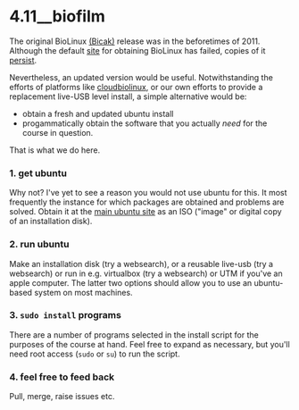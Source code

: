 # 4.11__biofilm
The original BioLinux [(Bicak)](https://doi.org/10.1038/npre.2011.6348.1) release was in the beforetimes of 2011. Although the default [site](https://github.com/Bio-Linux/) for obtaining BioLinux has failed, copies of it [persist](http://nebc.nerc.ac.uk/downloads/bio-linux-latest.iso).

Nevertheless, an updated version would be useful. Notwithstanding the efforts of platforms like [cloudbiolinux](http://cloudbiolinux.org), or our own efforts to provide a replacement live-USB level install, a simple alternative would be:
 * obtain a fresh and updated ubuntu install
 * progammatically obtain the software that you actually *need* for the course in question.

That is what we do here.


### 1. get ubuntu
Why not? I've yet to see a reason you would not use ubuntu for this. It most frequently the instance for which packages are obtained and problems are solved. Obtain it at the [main ubuntu site](https://ubuntu.com/download/desktop) as an ISO ("image" or digital copy of an installation disk). 

### 2. run ubuntu
Make an installation disk (try a websearch), or a reusable live-usb (try a websearch) or run in e.g. virtualbox (try a websearch) or UTM if you've an apple computer. The latter two options should allow you to use an ubuntu-based system on most machines. 

### 3. ```sudo install``` programs
There are a number of programs selected in the install script for the purposes of the course at hand. Feel free to expand as necessary, but you'll need root access (```sudo``` or ```su```) to run the script.

### 4. feel free to feed back
Pull, merge, raise issues etc.
